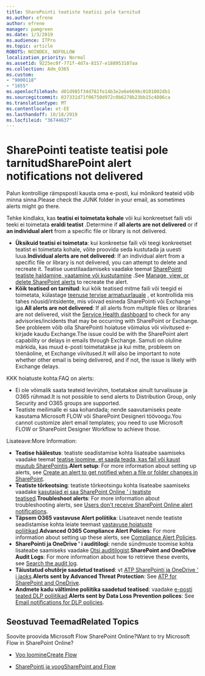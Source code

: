 ```yaml
---
title: SharePointi teatiste teatisi pole tarnitud
ms.author: efrene
author: efrene
manager: pamgreen
ms.date: 1/3/2019
ms.audience: ITPro
ms.topic: article
ROBOTS: NOINDEX, NOFOLLOW
localization_priority: Normal
ms.assetid: 9225ec0f-771f-4d7a-8157-e188953107aa
ms.collection: Adm_O365
ms.custom:
- "9000118"
- "1655"
ms.openlocfilehash: d01d985f34d782fe14b3e2e6e6696c0101002db1
ms.sourcegitcommit: 037331d71f06750d972c0b6278b23bb15c4806ca
ms.translationtype: MT
ms.contentlocale: et-EE
ms.lasthandoff: 10/18/2019
ms.locfileid: "36744637"
---
```

# <a name="sharepoint-alert-notifications-not-delivered"></a><span data-ttu-id="ad6d7-102">SharePointi teatiste teatisi pole tarnitud</span><span class="sxs-lookup"><span data-stu-id="ad6d7-102">SharePoint alert notifications not delivered</span></span>

<span data-ttu-id="ad6d7-103">Palun kontrollige rämpsposti kausta oma e-posti, kui mõnikord teateid võib minna sinna.</span><span class="sxs-lookup"><span data-stu-id="ad6d7-103">Please check the JUNK folder in your email, as sometimes alerts might go there.</span></span>

<span data-ttu-id="ad6d7-104">Tehke kindlaks, kas **teatisi ei toimetata kohale** või kui konkreetset faili või teeki ei toimetata **eraldi teatist** .</span><span class="sxs-lookup"><span data-stu-id="ad6d7-104">Determine if **all alerts are not delivered** or if **an individual alert** from a specific file or library is not delivered.</span></span>

- <span data-ttu-id="ad6d7-105">**Üksikuid teatisi ei toimetata**: kui konkreetse faili või teegi konkreetset teatist ei toimetata kohale, võite proovida seda kustutada ja uuesti luua.</span><span class="sxs-lookup"><span data-stu-id="ad6d7-105">**Individual alerts are not delivered**: If an individual alert from a specific file or library is not delivered, you can attempt to delete and recreate it.</span></span> <span data-ttu-id="ad6d7-106">Teatise uuestilaadamiseks vaadake teemat [SharePointi teatiste haldamine, vaatamine või kustutamine](https://support.office.com/article/manage-view-or-delete-sharepoint-alerts-99dfb19c-9a90-4a8c-aba1-aa8c8afb0de2?ui=en-US&rs=&ad=US#ID0EAADAAA=Online) .</span><span class="sxs-lookup"><span data-stu-id="ad6d7-106">See [Manage, view, or delete SharePoint alerts](https://support.office.com/article/manage-view-or-delete-sharepoint-alerts-99dfb19c-9a90-4a8c-aba1-aa8c8afb0de2?ui=en-US&rs=&ad=US#ID0EAADAAA=Online) to recreate the alert.</span></span>
- <span data-ttu-id="ad6d7-107">**Kõik teatised on tarnitud**: kui kõik teatised mitme faili või teegid ei toimetata, külastage [teenuse tervise armatuurlauale](https://admin.microsoft.com/AdminPortal/Home#/servicehealth) , et kontrollida mis tahes nõusid/intsidente, mis võivad esineda SharePointi või Exchange ' iga.</span><span class="sxs-lookup"><span data-stu-id="ad6d7-107">**All alerts are not delivered**: If all alerts from multiple files or libraries are not delivered, visit the [Service Health dashboard](https://admin.microsoft.com/AdminPortal/Home#/servicehealth) to check for any advisories/incidents that may be occurring with SharePoint or Exchange.</span></span> <span data-ttu-id="ad6d7-108">See probleem võib olla SharePointi hoiatuse võimalus või viivitused e-kirjade kaudu Exchange.</span><span class="sxs-lookup"><span data-stu-id="ad6d7-108">The issue could be with the SharePoint alert capability or delays in emails through Exchange.</span></span> <span data-ttu-id="ad6d7-109">Samuti on oluline märkida, kas muud e-posti toimetatakse ja kui mitte, probleem on tõenäoline, et Exchange viivitused.</span><span class="sxs-lookup"><span data-stu-id="ad6d7-109">It will also be important to note whether other email is being delivered, and if not, the issue is likely with Exchange delays.</span></span>

<span data-ttu-id="ad6d7-110">KKK hoiatuste kohta:</span><span class="sxs-lookup"><span data-stu-id="ad6d7-110">FAQ on alerts:</span></span>

- <span data-ttu-id="ad6d7-111">Ei ole võimalik saata teateid levirühm, toetatakse ainult turvalisuse ja O365 rühmad.</span><span class="sxs-lookup"><span data-stu-id="ad6d7-111">It is not possible to send alerts to Distribution Group, only Security and O365 groups are supported.</span></span>
- <span data-ttu-id="ad6d7-112">Teatiste meilimalle ei saa kohandada; nende saavutamiseks peate kasutama Microsoft FLOW või SharePoint Designeri töövoogu.</span><span class="sxs-lookup"><span data-stu-id="ad6d7-112">You cannot customize alert email templates; you need to use Microsoft FLOW or SharePoint Designer Workflow to achieve those.</span></span>

<span data-ttu-id="ad6d7-113">Lisateave:</span><span class="sxs-lookup"><span data-stu-id="ad6d7-113">More Information:</span></span>

- <span data-ttu-id="ad6d7-114">**Teatise häälestus**: teatiste seadistamise kohta lisateabe saamiseks vaadake teemat [teatise loomine, et saada teada, kas fail või kaust muutub SharePointis](https://support.office.com/article/create-an-alert-to-get-notified-when-a-file-or-folder-changes-in-sharepoint-e5a79e7b-a146-46da-a9ef-d65409ba8918).</span><span class="sxs-lookup"><span data-stu-id="ad6d7-114">**Alert setup**: For more information about setting up alerts, see [Create an alert to get notified when a file or folder changes in SharePoint](https://support.office.com/article/create-an-alert-to-get-notified-when-a-file-or-folder-changes-in-sharepoint-e5a79e7b-a146-46da-a9ef-d65409ba8918).</span></span>
- <span data-ttu-id="ad6d7-115">**Teatiste tõrkeotsing**: teatiste tõrkeotsingu kohta lisateabe saamiseks vaadake [kasutajad ei saa SharePoint Online ' i teatiste teatised](https://docs.microsoft.com/sharepoint/support/sites/no-alert-notifications).</span><span class="sxs-lookup"><span data-stu-id="ad6d7-115">**Troubleshoot alerts**: For more information about troubleshooting alerts, see [Users don't receive SharePoint Online alert notifications](https://docs.microsoft.com/sharepoint/support/sites/no-alert-notifications).</span></span>
- <span data-ttu-id="ad6d7-116">**Täpsem O365 vastavuse Alert poliitika**: Lisateavet nende teatiste seadistamise kohta leiate teemast [vastavuse hoiatuste poliitikad](https://docs.microsoft.com/office365/securitycompliance/alert-policies).</span><span class="sxs-lookup"><span data-stu-id="ad6d7-116">**Advanced O365 Compliance Alert Policies**: For more information about setting up these alerts, see [Compliance Alert Policies](https://docs.microsoft.com/office365/securitycompliance/alert-policies).</span></span>
- <span data-ttu-id="ad6d7-117">**SharePointi ja OneDrive ' i auditilogi**: nende sündmuste toomise kohta lisateabe saamiseks vaadake [Otsi auditilogist](https://docs.microsoft.com/office365/securitycompliance/search-the-audit-log-in-security-and-compliance#search-the-audit-log).</span><span class="sxs-lookup"><span data-stu-id="ad6d7-117">**SharePoint and OneDrive Audit Logs**: For more information about how to retrieve these events, see [Search the audit log](https://docs.microsoft.com/office365/securitycompliance/search-the-audit-log-in-security-and-compliance#search-the-audit-log).</span></span>
- <span data-ttu-id="ad6d7-118">**Täiustatud ohutõrje saadetud teatised**: vt [ATP SharePointi ja OneDrive ' i jaoks](https://docs.microsoft.com/office365/securitycompliance/atp-for-spo-odb-and-teams).</span><span class="sxs-lookup"><span data-stu-id="ad6d7-118">**Alerts sent by Advanced Threat Protection**: See [ATP for SharePoint and OneDrive](https://docs.microsoft.com/office365/securitycompliance/atp-for-spo-odb-and-teams).</span></span>
- <span data-ttu-id="ad6d7-119">**Andmete kadu vältimine poliitika saadetud teatised**: vaadake [e-posti teated DLP poliitikad](https://docs.microsoft.com/office365/securitycompliance/use-notifications-and-policy-tips).</span><span class="sxs-lookup"><span data-stu-id="ad6d7-119">**Alerts sent by Data Loss Prevention polices**: See [Email notifications for DLP policies](https://docs.microsoft.com/office365/securitycompliance/use-notifications-and-policy-tips).</span></span>

## <a name="related-topics"></a><span data-ttu-id="ad6d7-120">Seostuvad Teemad</span><span class="sxs-lookup"><span data-stu-id="ad6d7-120">Related Topics</span></span>

<span data-ttu-id="ad6d7-121">Soovite proovida Microsoft Flow SharePoint Online?</span><span class="sxs-lookup"><span data-stu-id="ad6d7-121">Want to try Microsoft Flow in SharePoint Online?</span></span>

- [<span data-ttu-id="ad6d7-122">Voo loomine</span><span class="sxs-lookup"><span data-stu-id="ad6d7-122">Create Flow</span></span>](https://support.office.com/article/a9c3e03b-0654-46af-a254-20252e580d01)

- [<span data-ttu-id="ad6d7-123">SharePointi ja voog</span><span class="sxs-lookup"><span data-stu-id="ad6d7-123">SharePoint and Flow</span></span>](https://flow.microsoft.com//blog/sharepoint-and-flow/)

